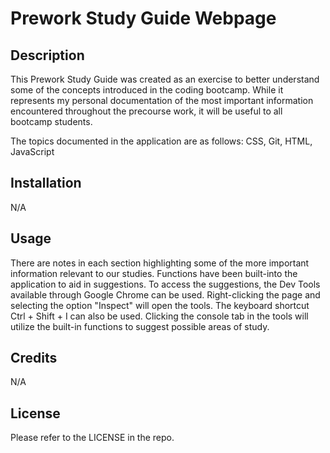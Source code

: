 # Prework Study Guide Webpage

## Description

This Prework Study Guide was created as an exercise to better understand some of the concepts introduced in the coding bootcamp.  While it represents my personal documentation of the most important information encountered throughout the precourse work, it will be useful to all bootcamp students.

The topics documented in the application are as follows:
CSS, Git, HTML, JavaScript

## Installation

N/A

## Usage

There are notes in each section highlighting some of the more important information relevant to our studies.  Functions have been built-into the application to aid in suggestions.  To access the suggestions, the Dev Tools available through Google Chrome can be used.  Right-clicking the page and selecting the option "Inspect" will open the tools.  The keyboard shortcut Ctrl + Shift + I can also be used.  Clicking the console tab in the tools will utilize the built-in functions to suggest possible areas of study.

## Credits

N/A

## License

Please refer to the LICENSE in the repo.
